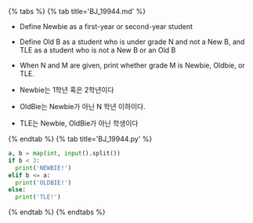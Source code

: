 {% tabs %}
{% tab title='BJ_19944.md' %}

* Define Newbie as a first-year or second-year student
* Define Old B as a student who is under grade N and not a New B, and TLE as a student who is not a New B or an Old B
* When N and M are given, print whether grade M is Newbie, Oldbie, or TLE.

* Newbie는 1학년 혹은 2학년이다
* OldBie는 Newbie가 아닌 N 학년 이하이다.
* TLE는 Newbie, OldBie가 아닌 학생이다

{% endtab %}
{% tab title='BJ_19944.py' %}

```py
a, b = map(int, input().split())
if b < 3:
  print('NEWBIE!')
elif b <= a:
  print('OLDBIE!')
else:
  print('TLE!')
```

{% endtab %}
{% endtabs %}
